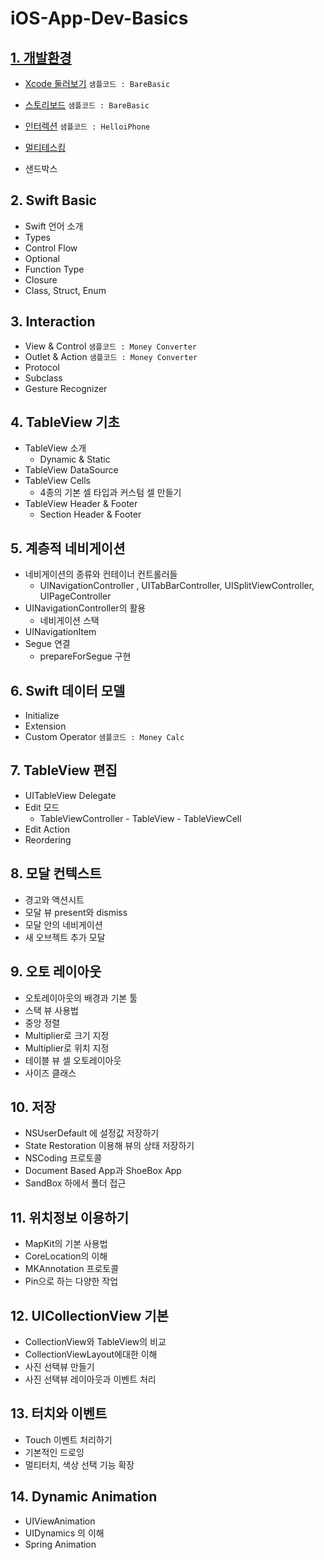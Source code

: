 # iOS-App-Dev-Basics

## [1. 개발환경](https://github.com/CodersHigh/iOS-App-Dev-Basics/blob/master/chapter1.md#1-개발환경)
* [Xcode 둘러보기](https://github.com/CodersHigh/iOS-App-Dev-Basics/blob/master/chapter1.md#1-1-xcode-둘러보기) `샘플코드 : BareBasic`
* [스토리보드](https://github.com/CodersHigh/iOS-App-Dev-Basics/blob/master/chapter1.md#1-2-스토리보드) `샘플코드 : BareBasic`

* [인터렉션](https://github.com/CodersHigh/iOS-App-Dev-Basics/blob/master/chapter1.md#1-3-인터렉션) `샘플코드 : HelloiPhone`
* [멀티테스킹](https://github.com/CodersHigh/iOS-App-Dev-Basics/blob/master/chapter1.md#1-3-멀티테스킹)
* 샌드박스



## 2. Swift Basic
* Swift 언어 소개
* Types
* Control Flow
* Optional
* Function Type
* Closure
* Class, Struct, Enum

## 3. Interaction
* View & Control `샘플코드 : Money Converter`
* Outlet & Action `샘플코드 : Money Converter`
* Protocol
* Subclass
* Gesture Recognizer

## 4. TableView 기초
* TableView 소개
  * Dynamic & Static
* TableView DataSource
* TableView Cells
  * 4종의 기본 셀 타입과 커스텀 셀 만들기
* TableView Header & Footer
  * Section Header & Footer

## 5. 계층적 네비게이션
* 네비게이션의 종류와 컨테이너 컨트롤러들
  * UINavigationController , UITabBarController, UISplitViewController, UIPageController
* UINavigationController의 활용
  * 네비게이션 스택
* UINavigationItem
* Segue 연결
  * prepareForSegue 구현

## 6. Swift 데이터 모델
* Initialize
* Extension
* Custom Operator `샘플코드 : Money Calc`

## 7. TableView 편집
* UITableView Delegate
* Edit 모드
  * TableViewController - TableView - TableViewCell
* Edit Action
* Reordering

## 8. 모달 컨텍스트
* 경고와 액션시트
* 모달 뷰 present와 dismiss
* 모달 안의 네비게이션
* 새 오브젝트 추가 모달

## 9. 오토 레이아웃
* 오토레이아웃의 배경과 기본 툴
* 스택 뷰 사용법
* 중앙 정렬
* Multiplier로 크기 지정
* Multiplier로 위치 지정
* 테이블 뷰 셀 오토레이아웃
* 사이즈 클래스

## 10. 저장
* NSUserDefault 에 설정값 저장하기
* State Restoration 이용해 뷰의 상태 저장하기
* NSCoding 프로토콜
* Document Based App과 ShoeBox App
* SandBox 하에서 폴더 접근

## 11. 위치정보 이용하기
* MapKit의 기본 사용법
* CoreLocation의 이해
* MKAnnotation 프로토콜
* Pin으로 하는 다양한 작업

## 12. UICollectionView 기본
* CollectionView와 TableView의 비교
* CollectionViewLayout에대한 이해
* 사진 선택뷰 만들기
* 사진 선택뷰 레이아웃과 이벤트 처리

## 13. 터치와 이벤트
* Touch 이벤트 처리하기
* 기본적인 드로잉
* 멀티터치, 색상 선택 기능 확장

## 14. Dynamic Animation
* UIViewAnimation
* UIDynamics 의 이해
* Spring Animation
